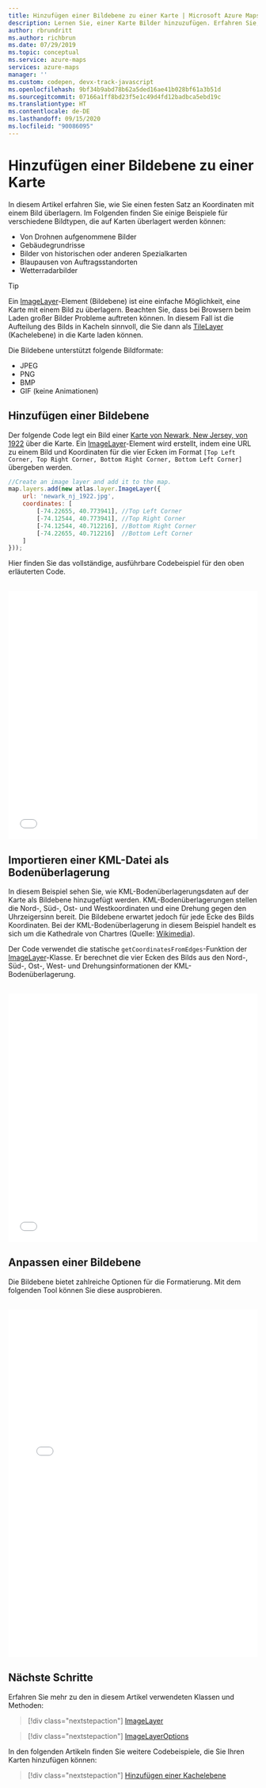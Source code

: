 ```yaml
---
title: Hinzufügen einer Bildebene zu einer Karte | Microsoft Azure Maps
description: Lernen Sie, einer Karte Bilder hinzuzufügen. Erfahren Sie, wie Sie das Azure Maps Web SDK zum Anpassen von Bildebenen und Überlagerungsbildern auf festen Koordinatensätzen verwenden.
author: rbrundritt
ms.author: richbrun
ms.date: 07/29/2019
ms.topic: conceptual
ms.service: azure-maps
services: azure-maps
manager: ''
ms.custom: codepen, devx-track-javascript
ms.openlocfilehash: 9bf34b9abd78b62a5ded16ae41b028bf61a3b51d
ms.sourcegitcommit: 07166a1ff8bd23f5e1c49d4fd12badbca5ebd19c
ms.translationtype: HT
ms.contentlocale: de-DE
ms.lasthandoff: 09/15/2020
ms.locfileid: "90086095"
---
```

# <a name="add-an-image-layer-to-a-map"></a>Hinzufügen einer Bildebene zu einer Karte

In diesem Artikel erfahren Sie, wie Sie einen festen Satz an Koordinaten mit einem Bild überlagern. Im Folgenden finden Sie einige Beispiele für verschiedene Bildtypen, die auf Karten überlagert werden können:

* Von Drohnen aufgenommene Bilder
* Gebäudegrundrisse
* Bilder von historischen oder anderen Spezialkarten
* Blaupausen von Auftragsstandorten
* Wetterradarbilder

> [!TIP]
> Ein [ImageLayer](https://docs.microsoft.com/javascript/api/azure-maps-control/atlas.layer.imagelayer)-Element (Bildebene) ist eine einfache Möglichkeit, eine Karte mit einem Bild zu überlagern. Beachten Sie, dass bei Browsern beim Laden großer Bilder Probleme auftreten können. In diesem Fall ist die Aufteilung des Bilds in Kacheln sinnvoll, die Sie dann als [TileLayer](https://docs.microsoft.com/javascript/api/azure-maps-control/atlas.layer.tilelayer) (Kachelebene) in die Karte laden können.

Die Bildebene unterstützt folgende Bildformate:

- JPEG
- PNG
- BMP
- GIF (keine Animationen)

## <a name="add-an-image-layer"></a>Hinzufügen einer Bildebene

Der folgende Code legt ein Bild einer [Karte von Newark, New Jersey, von 1922](https://www.lib.utexas.edu/maps/historical/newark_nj_1922.jpg) über die Karte. Ein [ImageLayer](https://docs.microsoft.com/javascript/api/azure-maps-control/atlas.layer.imagelayer)-Element wird erstellt, indem eine URL zu einem Bild und Koordinaten für die vier Ecken im Format `[Top Left Corner, Top Right Corner, Bottom Right Corner, Bottom Left Corner]` übergeben werden.

```javascript
//Create an image layer and add it to the map.
map.layers.add(new atlas.layer.ImageLayer({
    url: 'newark_nj_1922.jpg',
    coordinates: [
        [-74.22655, 40.773941], //Top Left Corner
        [-74.12544, 40.773941], //Top Right Corner
        [-74.12544, 40.712216], //Bottom Right Corner
        [-74.22655, 40.712216]  //Bottom Left Corner
    ]
}));
```

Hier finden Sie das vollständige, ausführbare Codebeispiel für den oben erläuterten Code.

<br/>

<iframe height='500' scrolling='no' title='Einfache Bildebene' src='//codepen.io/azuremaps/embed/eQodRo/?height=500&theme-id=0&default-tab=js,result&embed-version=2&editable=true' frameborder='no' loading="lazy" allowtransparency='true' allowfullscreen='true' style='width: 100%;'>Weitere Informationen finden Sie unter dem Pen <a href='https://codepen.io/azuremaps/pen/eQodRo/'>Simple Image Layer</a> (Einfache Bildebene) von Azure Maps (<a href='https://codepen.io/azuremaps'>@azuremaps</a>) auf <a href='https://codepen.io'>CodePen</a>.
</iframe>

## <a name="import-a-kml-file-as-ground-overlay"></a>Importieren einer KML-Datei als Bodenüberlagerung

In diesem Beispiel sehen Sie, wie KML-Bodenüberlagerungsdaten auf der Karte als Bildebene hinzugefügt werden. KML-Bodenüberlagerungen stellen die Nord-, Süd-, Ost- und Westkoordinaten und eine Drehung gegen den Uhrzeigersinn bereit. Die Bildebene erwartet jedoch für jede Ecke des Bilds Koordinaten. Bei der KML-Bodenüberlagerung in diesem Beispiel handelt es sich um die Kathedrale von Chartres (Quelle: [Wikimedia](https://commons.wikimedia.org/wiki/File:Chartres.svg/overlay.kml)).

Der Code verwendet die statische `getCoordinatesFromEdges`-Funktion der [ImageLayer](https://docs.microsoft.com/javascript/api/azure-maps-control/atlas.layer.imagelayer)-Klasse. Er berechnet die vier Ecken des Bilds aus den Nord-, Süd-, Ost-, West- und Drehungsinformationen der KML-Bodenüberlagerung.

<br/>

<iframe height='500' scrolling='no' title='KML-Bodenüberlagerung als Bildebene' src='//codepen.io/azuremaps/embed/EOJgpj/?height=500&theme-id=0&default-tab=js,result&embed-version=2&editable=true' frameborder='no' loading="lazy" allowtransparency='true' allowfullscreen='true' style='width: 100%;'>Weitere Informationen finden Sie unter dem Pen <a href='https://codepen.io/azuremaps/pen/EOJgpj/'>KML Ground Overlay as Image Layer</a> (KML-Bodenüberlagerung als Bildebene) von Azure Maps (<a href='https://codepen.io/azuremaps'>@azuremaps</a>) auf <a href='https://codepen.io'>CodePen</a>.
</iframe>

## <a name="customize-an-image-layer"></a>Anpassen einer Bildebene

Die Bildebene bietet zahlreiche Optionen für die Formatierung. Mit dem folgenden Tool können Sie diese ausprobieren.

<br/>

<iframe height='700' scrolling='no' title='Bildebenenoptionen' src='//codepen.io/azuremaps/embed/RqOGzx/?height=700&theme-id=0&default-tab=result' frameborder='no' loading="lazy" allowtransparency='true' allowfullscreen='true' style='width: 100%;'>Weitere Informationen finden Sie unter dem Pen <a href='https://codepen.io/azuremaps/pen/RqOGzx/'>Image Layer Options</a> (Bildebenenoptionen) von Azure Maps (<a href='https://codepen.io/azuremaps'>@azuremaps</a>) auf <a href='https://codepen.io'>CodePen</a>.
</iframe>

## <a name="next-steps"></a>Nächste Schritte

Erfahren Sie mehr zu den in diesem Artikel verwendeten Klassen und Methoden:

> [!div class="nextstepaction"]
> [ImageLayer](https://docs.microsoft.com/javascript/api/azure-maps-control/atlas.layer.imagelayer)

> [!div class="nextstepaction"]
> [ImageLayerOptions](https://docs.microsoft.com/javascript/api/azure-maps-control/atlas.imagelayeroptions)

In den folgenden Artikeln finden Sie weitere Codebeispiele, die Sie Ihren Karten hinzufügen können:

> [!div class="nextstepaction"]
> [Hinzufügen einer Kachelebene](./map-add-tile-layer.md)